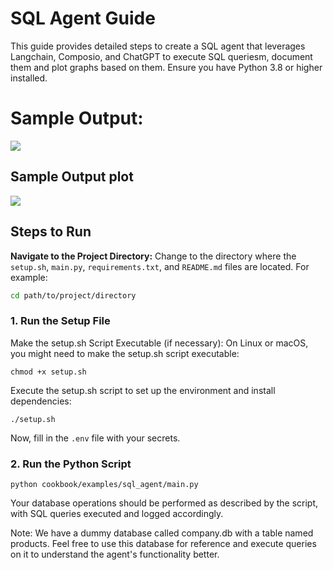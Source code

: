 # SQL Agent Guide

This guide provides detailed steps to create a SQL agent that leverages Langchain, Composio, and ChatGPT to execute SQL queriesm, document them and plot graphs based on them. Ensure you have Python 3.8 or higher installed.

# Sample Output:
![](https://github.com/Prathit-tech/composio/blob/master/examples/sql_agent/sql_agent_plotter_langchain/sql_agent.gif)

## Sample Output plot
![](https://github.com/Prathit-tech/composio/blob/master/examples/sql_agent/sql_agent_plotter_langchain/example_plot_based_on_db.png)
## Steps to Run

**Navigate to the Project Directory:**
Change to the directory where the `setup.sh`, `main.py`, `requirements.txt`, and `README.md` files are located. For example:
```sh
cd path/to/project/directory
```

### 1. Run the Setup File
Make the setup.sh Script Executable (if necessary):
On Linux or macOS, you might need to make the setup.sh script executable:
```shell
chmod +x setup.sh
```
Execute the setup.sh script to set up the environment and install dependencies:
```shell
./setup.sh
```
Now, fill in the `.env` file with your secrets.

### 2. Run the Python Script
```shell
python cookbook/examples/sql_agent/main.py
```
Your database operations should be performed as described by the script, with SQL queries executed and logged accordingly.

Note: We have a dummy database called company.db with a table named products. Feel free to use this database for reference and execute queries on it to understand the agent's functionality better.
